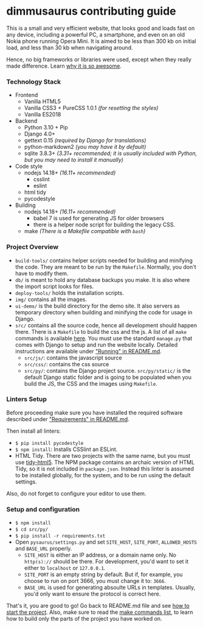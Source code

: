 # dimmusaurus contributing guide

This is a small and very efficient website, that looks good and loads fast on any device, including a powerful PC, a smartphone, and even on an old Nokia phone running Opera Mini. It is aimed to be less than 300 kb on initial load, and less than 30 kb when navigating around.

Hence, no big frameworks or libraries were used, except when they really made difference. Learn [why it is so awesome](https://idlewords.com/talks/website_obesity.htm).

### Technology Stack
* Frontend
  * Vanilla HTML5
  * Vanilla CSS3 + PureCSS 1.0.1 _(for resetting the styles)_
  * Vanilla ES2018
* Backend
  * Python 3.10 + Pip
  * Django 4.0+
  * gettext 0.15 _(required by Django for translations)_
  * python-markdown2 _(you may have it by default)_
  * sqlite 3.8.3+ _(3.31+ recommended; it is usually included with Python, but you may need to install it manually)_
* Code style
  * nodejs 14.18+ _(16.11+ recommended)_
    * csslint
    * eslint
  * html tidy
  * pycodestyle
* Building
  * nodejs 14.18+ _(16.11+ recommended)_
    * babel 7 is used for generating JS for older browsers
    * there is a helper node script for building the legacy CSS.
  * make _(There is a Makefile compatible with `bash`)_

### Project Overview
 * `build-tools/` contains helper scripts needed for building and minifying the code. They are meant to be run by the `Makefile`. Normally, you don't have to modify them.
 * `db/` is meant to hold any database backups you make. It is also where the import script looks for files.
 * `deploy-tools/` holds the installation scripts.
 * `img/` contains all the images.
 * `ui-demo/` is the build directory for the demo site. It also servers as temporary directory when building and minifying the code for usage in Django.
 * `src/` contains all the source code, hence all development should happen there. There is a `Makefile` to build the css and the js. A list of all `make` commands is available [here](README.md#available-make-commands). You must use the standard `manage.py` that comes with Django to setup and run the website locally. Detailed instructions are available under ["Running" in README.md](README.md#running).
   * `src/js/`: contains the javascript source
   * `src/css/`: contains the css source
   * `src/py/`: contains the Django project source. `src/py/static/` is the default Django static folder and is going to be populated when you build the JS, the CSS and the images using `Makefile`.

### Linters Setup
Before proceeding make sure you have installed the required software described under ["Requirements" in README.md](README.md#requirements).

Then install all linters:
* `$ pip install pycodestyle`
* `$ npm install`: Installs CSSlint an ESLint.
* HTML Tidy. There are two projects with the same name, but you must use [tidy-html5](https://github.com/htacg/tidy-html5/). The NPM package contains an archaic version of HTML Tidy, so it is not included in `package.json`. Instead this linter is assumed to be installed globally, for the system, and to be run using the default settings.

Also, do not forget to configure your editor to use them.

### Setup and configuration
* `$ npm install`
* `$ cd src/py/`
* `$ pip install -r requirements.txt`
* Open `pysaurus/settings.py` and set `SITE_HOST`, `SITE_PORT`, `ALLOWED_HOSTS` and `BASE_URL` properly.
  * `SITE_HOST` is either an IP address, or a domain name only. No `http(s)://` should be there. For development, you'd want to set it either to `localhost` or `127.0.0.1`.
  * `SITE_PORT` is an empty string by default. But if, for example, you choose to run on port 3666, you must change it to: `3666`.
  * `BASE_URL` is used for generating absoulte URLs in templates. Usually, you'd only want to ensure the protocol is correct here.

That's it, you are good to go! Go back to README.md file and see [how to start the project](README.md#running). Also, make sure to read the [make commands list](README.md#available-make-commands), to learn how to build only the parts of the project you have worked on.

